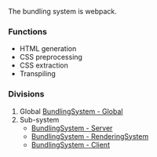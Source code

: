 The bundling system is webpack.
### Functions
- HTML generation
- CSS preprocessing
- CSS extraction
- Transpiling

### Divisions
 1. Global
    [BundlingSystem - Global](#bundlingsystem/global)
 2. Sub-system
    - [BundlingSystem - Server](#bundlingsystem/server)
    - [BundlingSystem - RenderingSystem](#bundlingsystem/renderingsystem)
    - [BundlingSystem - Client](#bundlingsystem/client)
